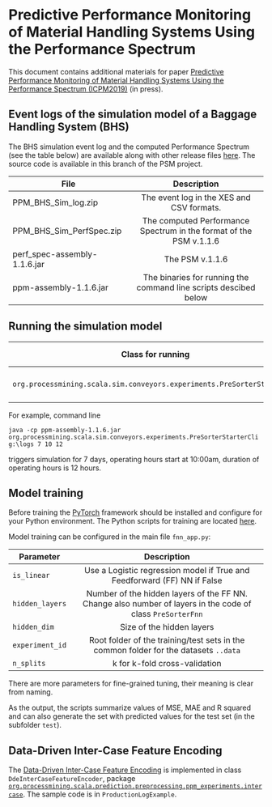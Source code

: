# Predictive Performance Monitoring of Material Handling Systems Using the Performance Spectrum

This document contains additional materials for paper [Predictive Performance Monitoring of Material Handling Systems Using the Performance Spectrum (ICPM2019)](https://www.researchgate.net/publication/332877292_Predictive_Performance_Monitoring_of_Material_Handling_Systems_Using_the_Performance_Spectrum) (in press). 


## Event logs of the simulation model of a Baggage Handling System (BHS)

The BHS simulation event log and the computed Performance Spectrum (see the table below) are available along with other release files [here](https://github.com/processmining-in-logistics/psm/releases/tag/1.1.6). The source code is available in this branch of the PSM project.


| File        | Description     | 
| ------------- |:-------------:|
| PPM_BHS_Sim_log.zip     | The event log in the XES and CSV formats. |
| PPM_BHS_Sim_PerfSpec.zip     | The computed Performance Spectrum in the format of the PSM  v.1.1.6 |
| perf_spec-assembly-1.1.6.jar | The PSM v.1.1.6
| ppm-assembly-1.1.6.jar     | The binaries for running the command line scripts descibed below |



## Running the simulation model

|Class for running | Command line arguments|
| ------------- |:-------------:|
|`org.processmining.scala.sim.conveyors.experiments.PreSorterStarterCli`| `output_directory days_to_simulate start_offset_hours duration_hours` |


For example, command line 

`java -cp ppm-assembly-1.1.6.jar org.processmining.scala.sim.conveyors.experiments.PreSorterStarterCli g:\logs 7 10 12` 

triggers simulation for 7 days, operating hours start at 10:00am, duration of operating hours is 12 hours.

## Model training

Before training the [PyTorch](https://pytorch.org/) framework should be installed and configure for your Python environment. The Python scripts for training are located [here](https://github.com/processmining-in-logistics/psm/tree/ppm/ppm/ML).

Model training can be configured in the main file `fnn_app.py`:

|Parameter | Description|
| ------------- |:-------------:|
|`is_linear`| Use a Logistic regression model if True and Feedforward (FF) NN if False|
|`hidden_layers`| Number of the hidden layers of the FF NN. Change also number of layers in the code of class `PreSorterFnn`|
|`hidden_dim`| Size of the hidden layers|
|`experiment_id`| Root folder of the training/test sets in the common folder for the datasets `..data`|
|`n_splits`| k for k-fold cross-validation|

There are more parameters for fine-grained tuning, their meaning is clear from naming.

As the output, the scripts summarize values of MSE, MAE and R squared and can also generate the set with predicted values for the test set (in the subfolder `test`). 


## Data-Driven Inter-Case Feature Encoding

The [Data-Driven Inter-Case Feature Encoding](https://www.sciencedirect.com/science/article/pii/S0306437918300292?via%3Dihub) is implemented in class `DdeInterCaseFeatureEncoder`, package [`org.processmining.scala.prediction.preprocessing.ppm_experiments.intercase`](https://github.com/processmining-in-logistics/psm/tree/ppm/ppm/src/main/scala/org/processmining/scala/intercase). The sample code is in `ProductionLogExample`.




